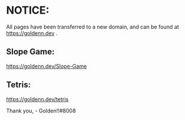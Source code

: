 # NOTICE:

All pages have been transferred to a new domain, and can be found at https://goldenn.dev . 

## Slope Game: 
https://goldenn.dev/Slope-Game


## Tetris: 
https://goldenn.dev/tetris


Thank you, 
      - Golden!!#8008
